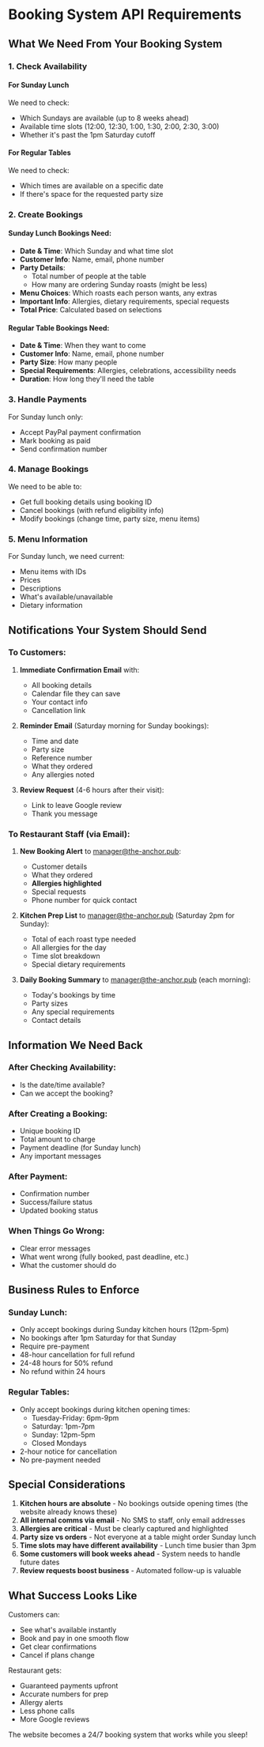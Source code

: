 # Booking System API Requirements

## What We Need From Your Booking System

### 1. Check Availability

#### For Sunday Lunch
We need to check:
- Which Sundays are available (up to 8 weeks ahead)
- Available time slots (12:00, 12:30, 1:00, 1:30, 2:00, 2:30, 3:00)
- Whether it's past the 1pm Saturday cutoff

#### For Regular Tables
We need to check:
- Which times are available on a specific date
- If there's space for the requested party size

### 2. Create Bookings

#### Sunday Lunch Bookings Need:
- **Date & Time**: Which Sunday and what time slot
- **Customer Info**: Name, email, phone number
- **Party Details**: 
  - Total number of people at the table
  - How many are ordering Sunday roasts (might be less)
- **Menu Choices**: Which roasts each person wants, any extras
- **Important Info**: Allergies, dietary requirements, special requests
- **Total Price**: Calculated based on selections

#### Regular Table Bookings Need:
- **Date & Time**: When they want to come
- **Customer Info**: Name, email, phone number  
- **Party Size**: How many people
- **Special Requirements**: Allergies, celebrations, accessibility needs
- **Duration**: How long they'll need the table

### 3. Handle Payments

For Sunday lunch only:
- Accept PayPal payment confirmation
- Mark booking as paid
- Send confirmation number

### 4. Manage Bookings

We need to be able to:
- Get full booking details using booking ID
- Cancel bookings (with refund eligibility info)
- Modify bookings (change time, party size, menu items)

### 5. Menu Information

For Sunday lunch, we need current:
- Menu items with IDs
- Prices
- Descriptions
- What's available/unavailable
- Dietary information

## Notifications Your System Should Send

### To Customers:

1. **Immediate Confirmation Email** with:
   - All booking details
   - Calendar file they can save
   - Your contact info
   - Cancellation link

2. **Reminder Email** (Saturday morning for Sunday bookings):
   - Time and date
   - Party size
   - Reference number
   - What they ordered
   - Any allergies noted

3. **Review Request** (4-6 hours after their visit):
   - Link to leave Google review
   - Thank you message

### To Restaurant Staff (via Email):

1. **New Booking Alert** to manager@the-anchor.pub:
   - Customer details
   - What they ordered
   - **Allergies highlighted**
   - Special requests
   - Phone number for quick contact

2. **Kitchen Prep List** to manager@the-anchor.pub (Saturday 2pm for Sunday):
   - Total of each roast type needed
   - All allergies for the day
   - Time slot breakdown
   - Special dietary requirements

3. **Daily Booking Summary** to manager@the-anchor.pub (each morning):
   - Today's bookings by time
   - Party sizes
   - Any special requirements
   - Contact details

## Information We Need Back

### After Checking Availability:
- Is the date/time available?
- Can we accept the booking?

### After Creating a Booking:
- Unique booking ID
- Total amount to charge
- Payment deadline (for Sunday lunch)
- Any important messages

### After Payment:
- Confirmation number
- Success/failure status
- Updated booking status

### When Things Go Wrong:
- Clear error messages
- What went wrong (fully booked, past deadline, etc.)
- What the customer should do

## Business Rules to Enforce

### Sunday Lunch:
- Only accept bookings during Sunday kitchen hours (12pm-5pm)
- No bookings after 1pm Saturday for that Sunday
- Require pre-payment
- 48-hour cancellation for full refund
- 24-48 hours for 50% refund
- No refund within 24 hours

### Regular Tables:
- Only accept bookings during kitchen opening times:
  - Tuesday-Friday: 6pm-9pm
  - Saturday: 1pm-7pm
  - Sunday: 12pm-5pm
  - Closed Mondays
- 2-hour notice for cancellation
- No pre-payment needed

## Special Considerations

1. **Kitchen hours are absolute** - No bookings outside opening times (the website already knows these)
2. **All internal comms via email** - No SMS to staff, only email addresses
3. **Allergies are critical** - Must be clearly captured and highlighted
4. **Party size vs orders** - Not everyone at a table might order Sunday lunch
5. **Time slots may have different availability** - Lunch time busier than 3pm
6. **Some customers will book weeks ahead** - System needs to handle future dates
7. **Review requests boost business** - Automated follow-up is valuable

## What Success Looks Like

Customers can:
- See what's available instantly
- Book and pay in one smooth flow
- Get clear confirmations
- Cancel if plans change

Restaurant gets:
- Guaranteed payments upfront
- Accurate numbers for prep
- Allergy alerts
- Less phone calls
- More Google reviews

The website becomes a 24/7 booking system that works while you sleep!